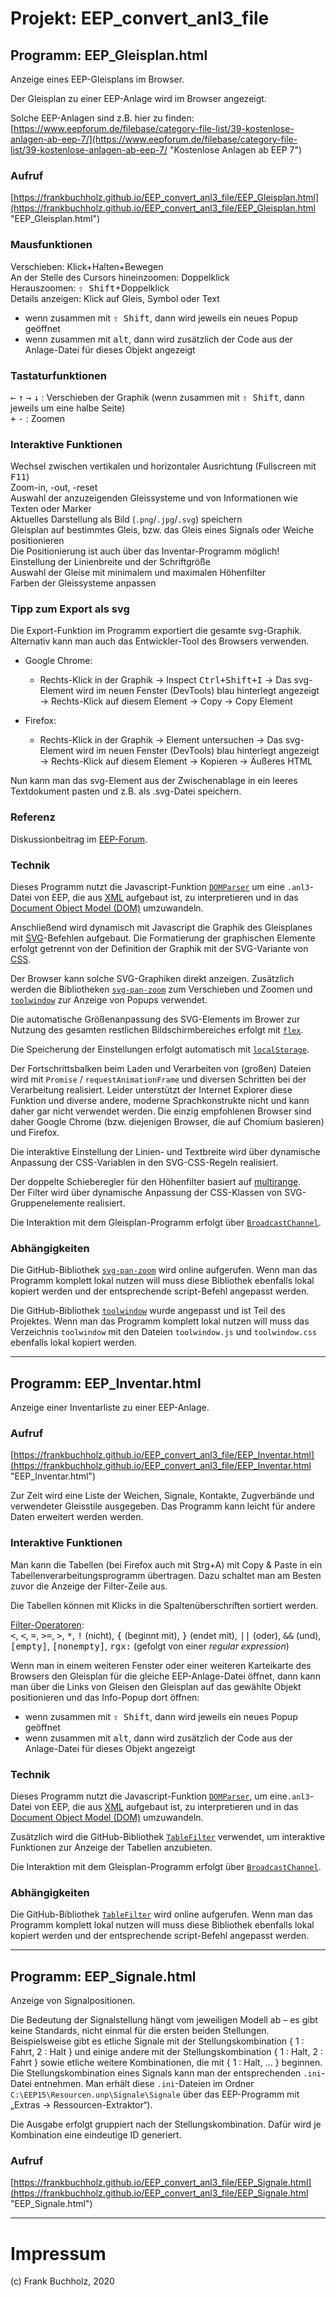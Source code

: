 # Projekt: EEP_convert_anl3_file

## Programm: EEP_Gleisplan.html
Anzeige eines EEP-Gleisplans im Browser.

Der Gleisplan zu einer EEP-Anlage wird im Browser angezeigt.

Solche EEP-Anlagen sind z.B. hier zu finden:<br>
[https://www.eepforum.de/filebase/category-file-list/39-kostenlose-anlagen-ab-eep-7/](https://www.eepforum.de/filebase/category-file-list/39-kostenlose-anlagen-ab-eep-7/ "Kostenlose Anlagen ab EEP 7")

### Aufruf
[https://frankbuchholz.github.io/EEP_convert_anl3_file/EEP_Gleisplan.html](https://frankbuchholz.github.io/EEP_convert_anl3_file/EEP_Gleisplan.html "EEP_Gleisplan.html")

### Mausfunktionen 
Verschieben: Klick+Halten+Bewegen<br>
An der Stelle des Cursors hineinzoomen: Doppelklick<br>
Herauszoomen: <kbd>&#x21E7; Shift</kbd>+Doppelklick<br>
Details anzeigen: Klick auf Gleis, Symbol oder Text
- wenn zusammen mit <kbd>&#x21E7; Shift</kbd>, dann wird jeweils ein neues Popup geöffnet
- wenn zusammen mit <kbd>alt</kbd>, dann wird zusätzlich der Code aus der Anlage-Datei für dieses Objekt angezeigt

### Tastaturfunktionen
<kbd>&larr;</kbd> <kbd>&uarr;</kbd> <kbd>&rarr;</kbd> <kbd>&darr;</kbd> : Verschieben der Graphik (wenn zusammen mit <kbd>&#x21E7; Shift</kbd>, dann jeweils um eine halbe Seite)<br>
<kbd>+</kbd> <kbd>-</kbd> : Zoomen

### Interaktive Funktionen
Wechsel zwischen vertikalen und horizontaler Ausrichtung (Fullscreen mit <kbd>F11</kbd>)<br>
Zoom-in, -out, -reset<br>
Auswahl der anzuzeigenden Gleissysteme und von Informationen wie Texten oder Marker<br>
Aktuelles Darstellung als Bild (`.png`/`.jpg`/`.svg`) speichern<br>
Gleisplan auf bestimmtes Gleis, bzw. das Gleis eines Signals oder Weiche positionieren<br>
Die Positionierung ist auch über das Inventar-Programm möglich!<br>
Einstellung der Linienbreite und der Schriftgröße<br>
Auswahl der Gleise mit minimalem und maximalen Höhenfilter<br>
Farben der Gleissysteme anpassen

### Tipp zum Export als svg

Die Export-Funktion im Programm exportiert die gesamte svg-Graphik. Alternativ kann man auch das Entwickler-Tool des Browsers verwenden. 

- Google Chrome:
  - Rechts-Klick in der Graphik &rarr; Inspect <kbd>Ctrl+Shift+I</kbd> &rarr; Das svg-Element wird im neuen Fenster (DevTools) blau hinterlegt angezeigt &rarr; Rechts-Klick auf diesem Element &rarr; Copy &rarr; Copy Element

- Firefox:
  - Rechts-Klick in der Graphik &rarr; Element untersuchen &rarr; Das svg-Element wird im neuen Fenster (DevTools) blau hinterlegt angezeigt &rarr; Rechts-Klick auf diesem Element &rarr; Kopieren &rarr; Äußeres HTML

Nun kann man das svg-Element aus der Zwischenablage in ein leeres Textdokument pasten und z.B. als .svg-Datei speichern.

### Referenz
Diskussionbeitrag im [EEP-Forum](https://www.eepforum.de/forum/thread/26770-eep-gleisplan-im-browser-anzeigen-javascript-projekt).

### Technik
Dieses Programm nutzt die Javascript-Funktion [`DOMParser`](https://www.w3schools.com/xml/xml_parser.asp) um eine `.anl3`-Datei von EEP, die aus [XML](https://www.w3schools.com/xml/xml_tree.asp) aufgebaut ist, zu interpretieren und in das [Document Object Model (DOM)](https://www.w3schools.com/xml/xml_dom.asp) umzuwandeln.

Anschließend wird dynamisch mit Javascript die Graphik des Gleisplanes mit [SVG](https://www.w3schools.com/html/html5_svg.asp)-Befehlen aufgebaut. Die Formatierung der graphischen Elemente erfolgt getrennt von der Definition der Graphik mit der SVG-Variante von [CSS](https://www.w3schools.com/html/html_css.asp).

Der Browser kann solche SVG-Graphiken direkt anzeigen. Zusätzlich werden die Bibliotheken [`svg-pan-zoom`](https://github.com/ariutta/svg-pan-zoom) zum Verschieben und Zoomen und [`toolwindow`](https://github.com/fluffynuts/toolwindow) zur Anzeige von Popups verwendet.

Die automatische Größenanpassung des SVG-Elements im Brower zur Nutzung des gesamten restlichen Bildschirmbereiches erfolgt mit [`flex`](https://www.w3schools.com/css/css3_flexbox.asp).

Die Speicherung der Einstellungen erfolgt automatisch mit [`localStorage`](https://www.w3schools.com/html/html5_webstorage.asp).  

Der Fortschrittsbalken beim Laden und Verarbeiten von (großen) Dateien wird mit `Promise` / `requestAnimationFrame` und diversen Schritten bei der Verarbeitung realisiert. Leider unterstützt der Internet Explorer diese Funktion und diverse andere, moderne Sprachkonstrukte nicht und kann daher gar nicht verwendet werden. Die einzig empfohlenen Browser sind daher Google Chrome (bzw. diejenigen Browser, die auf Chomium basieren) und Firefox.

Die interaktive Einstellung der Linien- und Textbreite wird über dynamische Anpassung der CSS-Variablen in den SVG-CSS-Regeln realisiert.

Der doppelte Schieberegler für den Höhenfilter basiert auf [multirange](https://leaverou.github.io/multirange/).<br>
Der Filter wird über dynamische Anpassung der CSS-Klassen von SVG-Gruppenelemente realisiert.

Die Interaktion mit dem Gleisplan-Programm erfolgt über [`BroadcastChannel`](https://developer.mozilla.org/de/docs/Web/API/BroadcastChannel).

### Abhängigkeiten
Die GitHub-Bibliothek [`svg-pan-zoom`](https://github.com/ariutta/svg-pan-zoom) wird online aufgerufen. Wenn man das Programm komplett lokal nutzen will muss diese Bibliothek ebenfalls lokal kopiert werden und der entsprechende script-Befehl angepasst werden.

Die GitHub-Bibliothek [`toolwindow`](https://github.com/fluffynuts/toolwindow) wurde angepasst und ist Teil des Projektes. Wenn man das Programm komplett lokal nutzen will muss das Verzeichnis `toolwindow` mit den Dateien `toolwindow.js` und `toolwindow.css` ebenfalls lokal kopiert werden. 

---

## Programm: EEP_Inventar.html
Anzeige einer Inventarliste zu einer EEP-Anlage.

### Aufruf
[https://frankbuchholz.github.io/EEP_convert_anl3_file/EEP_Inventar.html](https://frankbuchholz.github.io/EEP_convert_anl3_file/EEP_Inventar.html "EEP_Inventar.html")

Zur Zeit wird eine Liste der Weichen, Signale, Kontakte, Zugverbände und verwendeter Gleisstile ausgegeben. Das Programm kann leicht für andere Daten erweitert werden werden. 

### Interaktive Funktionen
Man kann die Tabellen (bei Firefox auch mit Strg+A) mit Copy & Paste in ein Tabellenverarbeitungsprogramm übertragen. Dazu schaltet man am Besten zuvor die Anzeige der Filter-Zeile aus.

Die Tabellen können mit Klicks in die Spaltenüberschriften sortiert werden.

[Filter-Operatoren](https://github.com/koalyptus/TableFilter/wiki/4.-Filter-operators):<br>
<kbd>&lt;</kbd>, <kbd>&lt;</kbd>, <kbd>=</kbd>, <kbd>&gt;=</kbd>, <kbd>&gt;</kbd>, <kbd>*</kbd>, <kbd>!</kbd> (nicht), <kbd>{</kbd> (beginnt mit), <kbd>}</kbd> (endet mit), <kbd>||</kbd> (oder), <kbd>&amp;&amp;</kbd> (und), <kbd>[empty]</kbd>, <kbd>[nonempty]</kbd>, <kbd>rgx:</kbd> (gefolgt von einer <i>regular expression</i>)

Wenn man in einem weiteren Fenster oder einer weiteren Karteikarte des Browsers den Gleisplan für die gleiche EEP-Anlage-Datei öffnet, dann kann man über die Links von Gleisen den Gleisplan auf das gewählte Objekt positionieren und das Info-Popup dort öffnen:
- wenn zusammen mit <kbd>&#x21E7; Shift</kbd>, dann wird jeweils ein neues Popup geöffnet
- wenn zusammen mit <kbd>alt</kbd>, dann wird zusätzlich der Code aus der Anlage-Datei für dieses Objekt angezeigt

### Technik
Dieses Programm nutzt die Javascript-Funktion [`DOMParser`](https://www.w3schools.com/xml/xml_parser.asp), um eine`.anl3`-Datei von EEP, die aus [XML](https://www.w3schools.com/xml/xml_tree.asp) aufgebaut ist, zu interpretieren und in das [Document Object Model (DOM)](https://www.w3schools.com/xml/xml_dom.asp) umzuwandeln.

Zusätzlich wird die GitHub-Bibliothek [`TableFilter`](https://github.com/koalyptus/TableFilter) verwendet, um interaktive Funktionen zur Anzeige der Tabellen anzubieten.

Die Interaktion mit dem Gleisplan-Programm erfolgt über [`BroadcastChannel`](https://developer.mozilla.org/de/docs/Web/API/BroadcastChannel).

### Abhängigkeiten
Die GitHub-Bibliothek [`TableFilter`](https://github.com/koalyptus/TableFilter) wird online aufgerufen. Wenn man das Programm komplett lokal nutzen will muss diese Bibliothek ebenfalls lokal kopiert werden und der entsprechende script-Befehl angepasst werden.

---

## Programm: EEP_Signale.html
Anzeige von Signalpositionen.

Die Bedeutung der Signalstellung hängt vom jeweiligen Modell ab – es gibt keine Standards, nicht einmal für die ersten beiden Stellungen.
Beispielsweise gibt es etliche Signale mit der Stellungskombination { 1 : Fahrt, 2 : Halt } und einige andere mit der Stellungskombination { 1 : Halt, 2 : Fahrt } sowie etliche weitere Kombinationen, die mit { 1 : Halt, … } beginnen.  
Die Stellungskombination eines Signals kann man der entsprechenden `.ini`-Datei entnehmen. Man erhält diese `.ini`-Dateien im Ordner `C:\EEP15\Resourcen.unp\Signale\Signale` über das EEP-Programm mit „Extras → Ressourcen-Extraktor“).  

Die Ausgabe erfolgt gruppiert nach der Stellungskombination. Dafür wird je Kombination eine eindeutige ID generiert.  

### Aufruf
[https://frankbuchholz.github.io/EEP_convert_anl3_file/EEP_Signale.html](https://frankbuchholz.github.io/EEP_convert_anl3_file/EEP_Signale.html "EEP_Signale.html")


---

# Impressum
(c) Frank Buchholz, 2020
